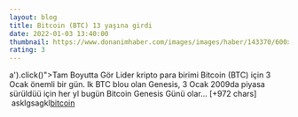```yaml
--- 
layout: blog
title: Bitcoin (BTC) 13 yaşına girdi
date: 2022-01-03 13:40:00
thumbnail: https://www.donanimhaber.com/images/images/haber/143370/600x338bitcoin-btc-13-yasina-girdi.jpg
rating: 3
---
```

a').click()"&gt;Tam Boyutta Gör
Lider kripto para birimi Bitcoin (BTC) için 3 Ocak önemli bir gün. lk BTC blou olan Genesis, 3 Ocak 2009da piyasa sürüldüü için her yl bugün Bitcoin Genesis Günü olar… [+972 chars]</br>&nbsp;asklgsagkl<a href="web">bitcoin</a>